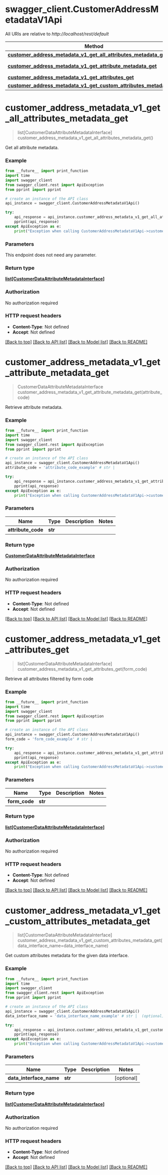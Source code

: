 # swagger_client.CustomerAddressMetadataV1Api

All URIs are relative to *http://localhost/rest/default*

Method | HTTP request | Description
------------- | ------------- | -------------
[**customer_address_metadata_v1_get_all_attributes_metadata_get**](CustomerAddressMetadataV1Api.md#customer_address_metadata_v1_get_all_attributes_metadata_get) | **GET** /V1/attributeMetadata/customerAddress | 
[**customer_address_metadata_v1_get_attribute_metadata_get**](CustomerAddressMetadataV1Api.md#customer_address_metadata_v1_get_attribute_metadata_get) | **GET** /V1/attributeMetadata/customerAddress/attribute/{attributeCode} | 
[**customer_address_metadata_v1_get_attributes_get**](CustomerAddressMetadataV1Api.md#customer_address_metadata_v1_get_attributes_get) | **GET** /V1/attributeMetadata/customerAddress/form/{formCode} | 
[**customer_address_metadata_v1_get_custom_attributes_metadata_get**](CustomerAddressMetadataV1Api.md#customer_address_metadata_v1_get_custom_attributes_metadata_get) | **GET** /V1/attributeMetadata/customerAddress/custom | 


# **customer_address_metadata_v1_get_all_attributes_metadata_get**
> list[CustomerDataAttributeMetadataInterface] customer_address_metadata_v1_get_all_attributes_metadata_get()



Get all attribute metadata.

### Example 
```python
from __future__ import print_function
import time
import swagger_client
from swagger_client.rest import ApiException
from pprint import pprint

# create an instance of the API class
api_instance = swagger_client.CustomerAddressMetadataV1Api()

try: 
    api_response = api_instance.customer_address_metadata_v1_get_all_attributes_metadata_get()
    pprint(api_response)
except ApiException as e:
    print("Exception when calling CustomerAddressMetadataV1Api->customer_address_metadata_v1_get_all_attributes_metadata_get: %s\n" % e)
```

### Parameters
This endpoint does not need any parameter.

### Return type

[**list[CustomerDataAttributeMetadataInterface]**](CustomerDataAttributeMetadataInterface.md)

### Authorization

No authorization required

### HTTP request headers

 - **Content-Type**: Not defined
 - **Accept**: Not defined

[[Back to top]](#) [[Back to API list]](../README.md#documentation-for-api-endpoints) [[Back to Model list]](../README.md#documentation-for-models) [[Back to README]](../README.md)

# **customer_address_metadata_v1_get_attribute_metadata_get**
> CustomerDataAttributeMetadataInterface customer_address_metadata_v1_get_attribute_metadata_get(attribute_code)



Retrieve attribute metadata.

### Example 
```python
from __future__ import print_function
import time
import swagger_client
from swagger_client.rest import ApiException
from pprint import pprint

# create an instance of the API class
api_instance = swagger_client.CustomerAddressMetadataV1Api()
attribute_code = 'attribute_code_example' # str | 

try: 
    api_response = api_instance.customer_address_metadata_v1_get_attribute_metadata_get(attribute_code)
    pprint(api_response)
except ApiException as e:
    print("Exception when calling CustomerAddressMetadataV1Api->customer_address_metadata_v1_get_attribute_metadata_get: %s\n" % e)
```

### Parameters

Name | Type | Description  | Notes
------------- | ------------- | ------------- | -------------
 **attribute_code** | **str**|  | 

### Return type

[**CustomerDataAttributeMetadataInterface**](CustomerDataAttributeMetadataInterface.md)

### Authorization

No authorization required

### HTTP request headers

 - **Content-Type**: Not defined
 - **Accept**: Not defined

[[Back to top]](#) [[Back to API list]](../README.md#documentation-for-api-endpoints) [[Back to Model list]](../README.md#documentation-for-models) [[Back to README]](../README.md)

# **customer_address_metadata_v1_get_attributes_get**
> list[CustomerDataAttributeMetadataInterface] customer_address_metadata_v1_get_attributes_get(form_code)



Retrieve all attributes filtered by form code

### Example 
```python
from __future__ import print_function
import time
import swagger_client
from swagger_client.rest import ApiException
from pprint import pprint

# create an instance of the API class
api_instance = swagger_client.CustomerAddressMetadataV1Api()
form_code = 'form_code_example' # str | 

try: 
    api_response = api_instance.customer_address_metadata_v1_get_attributes_get(form_code)
    pprint(api_response)
except ApiException as e:
    print("Exception when calling CustomerAddressMetadataV1Api->customer_address_metadata_v1_get_attributes_get: %s\n" % e)
```

### Parameters

Name | Type | Description  | Notes
------------- | ------------- | ------------- | -------------
 **form_code** | **str**|  | 

### Return type

[**list[CustomerDataAttributeMetadataInterface]**](CustomerDataAttributeMetadataInterface.md)

### Authorization

No authorization required

### HTTP request headers

 - **Content-Type**: Not defined
 - **Accept**: Not defined

[[Back to top]](#) [[Back to API list]](../README.md#documentation-for-api-endpoints) [[Back to Model list]](../README.md#documentation-for-models) [[Back to README]](../README.md)

# **customer_address_metadata_v1_get_custom_attributes_metadata_get**
> list[CustomerDataAttributeMetadataInterface] customer_address_metadata_v1_get_custom_attributes_metadata_get(data_interface_name=data_interface_name)



Get custom attributes metadata for the given data interface.

### Example 
```python
from __future__ import print_function
import time
import swagger_client
from swagger_client.rest import ApiException
from pprint import pprint

# create an instance of the API class
api_instance = swagger_client.CustomerAddressMetadataV1Api()
data_interface_name = 'data_interface_name_example' # str |  (optional)

try: 
    api_response = api_instance.customer_address_metadata_v1_get_custom_attributes_metadata_get(data_interface_name=data_interface_name)
    pprint(api_response)
except ApiException as e:
    print("Exception when calling CustomerAddressMetadataV1Api->customer_address_metadata_v1_get_custom_attributes_metadata_get: %s\n" % e)
```

### Parameters

Name | Type | Description  | Notes
------------- | ------------- | ------------- | -------------
 **data_interface_name** | **str**|  | [optional] 

### Return type

[**list[CustomerDataAttributeMetadataInterface]**](CustomerDataAttributeMetadataInterface.md)

### Authorization

No authorization required

### HTTP request headers

 - **Content-Type**: Not defined
 - **Accept**: Not defined

[[Back to top]](#) [[Back to API list]](../README.md#documentation-for-api-endpoints) [[Back to Model list]](../README.md#documentation-for-models) [[Back to README]](../README.md)

